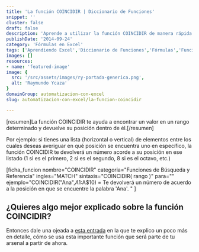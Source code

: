 ```yaml
---
title: 'La función COINCIDIR | Diccionario de Funciones'
snippet: ''
cluster: false
draft: false 
description: 'Aprende a utilizar la función COINCIDIR de manera rápida y efectiva. Simplifica tus búsquedas en Excel con este diccionario de funciones.'
publishDate: '2014-09-24'
category: 'Fórmulas en Excel'
tags: ['Aprendiendo Excel','Diccionario de Funciones','Fórmulas','Funciones de Búsqueda y Referencia','🤖 Automatización con Excel']
images: []
resources: 
- name: 'featured-image'
image: {
  src: '/src/assets/images/ry-portada-generica.png',
  alt: 'Raymundo Ycaza'
}
domainGroup: automatizacion-con-excel
slug: automatizacion-con-excel/la-funcion-coincidir

---
```


\[resumen\]La función COINCIDIR te ayuda a encontrar un valor en un rango determinado y devuelve su posición dentro de él.\[/resumen\]

Por ejemplo: si tienes una lista (horizontal o vertical) de elementos entre los cuales deseas averiguar en qué posición se encuentra uno en específico, la función COINCIDIR te devolverá un número acorde a su posición en ese listado (1 si es el primero, 2 si es el segundo, 8 si es el octavo, etc.)

\[ficha\_funcion nombre="COINCIDIR" categoria="Funciones de Búsqueda y Referencia" ingles="MATCH" sintaxis="COINCIDIR( rango )" para="" ejemplo="COINCIDIR("Ana",$A1:$A$10) = Te devolverá un número de acuerdo a la posición en que se encuentre la palabra 'Ana'. " \]

## ¿Quieres algo mejor explicado sobre la función COINCIDIR?

Entonces dale una ojeada a [esta entrada](http://raymundoycaza.com/la-funcion-coincidir-diccionario-de-funciones/ "La función COINCIDIR") en la que te explico un poco más en detalle, cómo se usa esta importante función que será parte de tu arsenal a partir de ahora.
